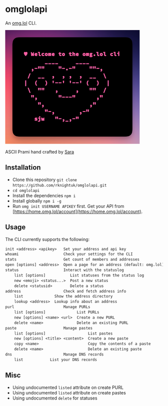 # omglolapi

An [omg.lol](https://home.omg.lol/referred-by/robb) CLI.

![screenshot](screenshot.png)

ASCII Prami hand crafted by [Sara](https://sarajoy.dev/#sara)

## Installation

- Clone this repository `git clone https://github.com/rknightuk/omglolapi.git`
- `cd omglolapi`
- Install the dependencies `npm i`
- Install globally `npm i -g`
- Run `omg init USERNAME APIKEY` first. Get your API from [https://home.omg.lol/account](https://home.omg.lol/account).

## Usage

The CLI currently supports the following:

```txt
init <address> <apikey>   Set your address and api key
whoami                    Check your settings for the CLI
stats                     Get count of members and addresses 
open [options] <address>  Open a page for an address (default: omg.lol)
status                    Interact with the statuslog
    list [options]           List statuses from the status log
    new <emoji> <status...>  Post a new status
    delete <statusid>        Delete a status 
address                   Check and fetch address info
    list              Show the address directory
    lookup <address>  Lookup info about an address
purl                      Manage PURLs
    list [options]              List PURLs
    new [options] <name> <url>  Create a new PURL
    delete <name>               Delete an existing PURL
paste                     Manage pastes
    list [options]                   List pastes
    new [options] <title> <content>  Create a new paste
    copy <name>                      Copy the contents of a paste
    delete <name>                    Delete an existing paste
dns                       Manage DNS records
    list            List your DNS records
```



## Misc

- Using undocumented `listed` attribute on create PURL
- Using undocumented `listed` attribute on create pastes
- Using undocumented `delete` for statuses

